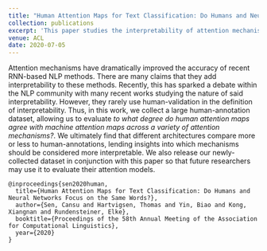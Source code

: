 ```yaml
---
title: "Human Attention Maps for Text Classification: Do Humans and Neural Networks Focus on the Same Words?"
collection: publications
excerpt: 'This paper studies the interpretability of attention mechanisms in RNNs for Text Classification and describes a new and publicly-available dataset containing crowd-sourced human attention maps.'
venue: ACL
date: 2020-07-05
---
```


Attention mechanisms have dramatically improved the accuracy of recent RNN-based NLP methods. There are many claims that they add interpretability to these methods. Recently, this has sparked a debate within the NLP community with many recent works studying the nature of said interpretability. However, they rarely use human-validation in the definition of interpretability. Thus, in this work, we collect a large human-annotation dataset, allowing us to evaluate *to what degree do human attention maps agree with machine attention maps across a variety of attention mechanisms?*. We ultimately find that different architectures compare more or less to human-annotations, lending insights into which mechanisms should be considered more interpretable. We also release our newly-collected dataset in conjunction with this paper so that future researchers may use it to evaluate their attention models.

```
@inproceedings{sen2020human,
  title={Human Attention Maps for Text Classification: Do Humans and Neural Networks Focus on the Same Words?},
  author={Sen, Cansu and Hartvigsen, Thomas and Yin, Biao and Kong, Xiangnan and Rundensteiner, Elke},
  booktitle={Proceedings of the 58th Annual Meeting of the Association for Computational Linguistics},
  year={2020}
}
```
